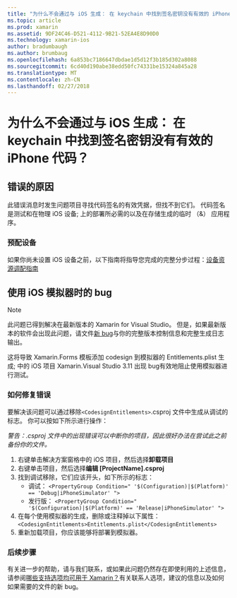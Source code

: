 ```yaml
---
title: "为什么不会通过与 iOS 生成： 在 keychain 中找到签名密钥没有有效的 iPhone 代码？"
ms.topic: article
ms.prod: xamarin
ms.assetid: 9DF24C46-D521-4112-9B21-52EA4E8D90D0
ms.technology: xamarin-ios
author: bradumbaugh
ms.author: brumbaug
ms.openlocfilehash: 6a853bc7186647dbdae1d5d12f3b185d302a8088
ms.sourcegitcommit: 6cd40d190abe38edd50fc74331be15324a845a28
ms.translationtype: MT
ms.contentlocale: zh-CN
ms.lasthandoff: 02/27/2018
---
```

# <a name="why-does-my-ios-build-fail-with-no-valid-iphone-code-signing-keys-found-in-keychain"></a>为什么不会通过与 iOS 生成： 在 keychain 中找到签名密钥没有有效的 iPhone 代码？

## <a name="cause-of-the-error"></a>错误的原因
此错误消息时发生问题项目寻找代码签名的有效凭据，但找不到它们。 代码签名是测试和在物理 iOS 设备; 上的部署所必需的以及在存储生成的临时 （&） 应用程序。 


### <a name="provisioning-devices"></a>预配设备
如果你尚未设置 iOS 设备之前，以下指南将指导您完成的完整分步过程：[设备资源调配指南](~/ios/get-started/installation/device-provisioning/index.md)


## <a name="bug-when-using-ios-simulator"></a>使用 iOS 模拟器时的 bug

> [!NOTE]
> 此问题已得到解决在最新版本的 Xamarin for Visual Studio。 但是，如果最新版本的软件会出现此问题，请文件[新 bug](~/cross-platform/troubleshooting/questions/howto-file-bug.md)与你的完整版本控制信息和完整生成日志输出。


这将导致 Xamarin.Forms 模板添加 codesign 到模拟器的 Entitlements.plist 生成; 中的 iOS 项目 Xamarin.Visual Studio 3.11 出现 bug有效地阻止使用模拟器进行测试。

### <a name="how-to-fix"></a>如何修复错误
要解决该问题可以通过移除`<CodesignEntitlements>`.csproj 文件中生成从调试的标志。 你可以按如下所示进行操作：

*警告：.csproj 文件中的出现错误可以中断你的项目，因此很好办法在尝试此之前备份你的文件。*

1. 右键单击解决方案窗格中的 iOS 项目，然后选择**卸载项目**
2. 右键单击项目，然后选择**编辑 [ProjectName].csproj**
3. 找到调试移除，它们应该开头，如下所示的标志：
   - 调试： `<PropertyGroup Condition=" '$(Configuration)|$(Platform)' == 'Debug|iPhoneSimulator' ">`
   - 发行版： `<PropertyGroup Condition=" '$(Configuration)|$(Platform)' == 'Release|iPhoneSimulator' ">`
4. 在每个使用模拟器的生成，删除或注释掉以下属性： `<CodesignEntitlements>Entitlements.plist</CodesignEntitlements>`
5. 重新加载项目，你应该能够将部署到模拟器。

### <a name="next-steps"></a>后续步骤
有关进一步的帮助，请与我们联系，或如果此问题仍然存在即使利用的上述信息，请参阅[哪些支持选项均可用于 Xamarin？](~/cross-platform/troubleshooting/support-options.md)有关联系人选项，建议的信息以及如何如果需要的文件的新 bug。 
